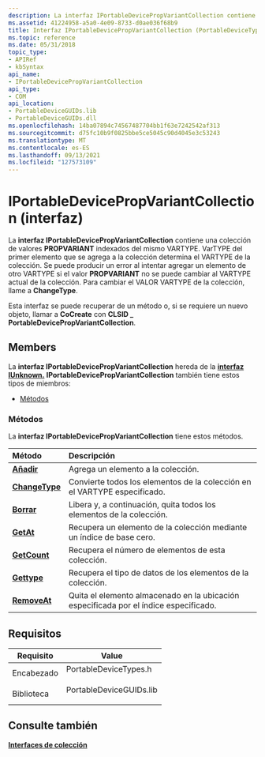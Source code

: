 ```yaml
---
description: La interfaz IPortableDevicePropVariantCollection contiene una colección de valores PROPVARIANT indexados del mismo VARTYPE.
ms.assetid: 41224958-a5a0-4e09-8733-d0ae036f68b9
title: Interfaz IPortableDevicePropVariantCollection (PortableDeviceTypes.h)
ms.topic: reference
ms.date: 05/31/2018
topic_type:
- APIRef
- kbSyntax
api_name:
- IPortableDevicePropVariantCollection
api_type:
- COM
api_location:
- PortableDeviceGUIDs.lib
- PortableDeviceGUIDs.dll
ms.openlocfilehash: 14ba07894c74567487704bb1f63e7242542af313
ms.sourcegitcommit: d75fc10b9f0825bbe5ce5045c90d4045e3c53243
ms.translationtype: MT
ms.contentlocale: es-ES
ms.lasthandoff: 09/13/2021
ms.locfileid: "127573109"
---
```

# <a name="iportabledevicepropvariantcollection-interface"></a>IPortableDevicePropVariantCollection (interfaz)

La **interfaz IPortableDevicePropVariantCollection** contiene una colección de valores **PROPVARIANT** indexados del mismo VARTYPE. VarTYPE del primer elemento que se agrega a la colección determina el VARTYPE de la colección. Se puede producir un error al intentar agregar un elemento de otro VARTYPE si el valor **PROPVARIANT** no se puede cambiar al VARTYPE actual de la colección. Para cambiar el VALOR VARTYPE de la colección, llame a **ChangeType**.

Esta interfaz se puede recuperar de un método o, si se requiere un nuevo objeto, llamar a **CoCreate** con **CLSID \_ PortableDevicePropVariantCollection**.

## <a name="members"></a>Members

La **interfaz IPortableDevicePropVariantCollection** hereda de la [**interfaz IUnknown.**](/windows/desktop/api/unknwn/nn-unknwn-iunknown) **IPortableDevicePropVariantCollection** también tiene estos tipos de miembros:

-   [Métodos](#methods)

### <a name="methods"></a>Métodos

La **interfaz IPortableDevicePropVariantCollection** tiene estos métodos.



| Método                                                                | Descripción                                                                         |
|:----------------------------------------------------------------------|:------------------------------------------------------------------------------------|
| [**Añadir**](iportabledevicepropvariantcollection-add.md)               | Agrega un elemento a la colección.<br/>                                          |
| [**ChangeType**](iportabledevicepropvariantcollection-changetype.md) | Convierte todos los elementos de la colección en el VARTYPE especificado.<br/>           |
| [**Borrar**](iportabledevicepropvariantcollection-clear.md)           | Libera y, a continuación, quita todos los elementos de la colección.<br/>                  |
| [**GetAt**](iportabledevicepropvariantcollection-getat.md)           | Recupera un elemento de la colección mediante un índice de base cero.<br/>             |
| [**GetCount**](iportabledevicepropvariantcollection-getcount.md)     | Recupera el número de elementos de esta colección.<br/>                        |
| [**Gettype**](iportabledevicepropvariantcollection-gettype.md)       | Recupera el tipo de datos de los elementos de la colección.<br/>                  |
| [**RemoveAt**](iportabledevicepropvariantcollection-removeat.md)     | Quita el elemento almacenado en la ubicación especificada por el índice especificado.<br/> |



 

## <a name="requirements"></a>Requisitos



| Requisito | Value |
|--------------------|----------------------------------------------------------------------------------------------------|
| Encabezado<br/>  | <dl> <dt>PortableDeviceTypes.h</dt> </dl>   |
| Biblioteca<br/> | <dl> <dt>PortableDeviceGUIDs.lib</dt> </dl> |



## <a name="see-also"></a>Consulte también

<dl> <dt>

[**Interfaces de colección**](collection-interfaces.md)
</dt> </dl>

 


